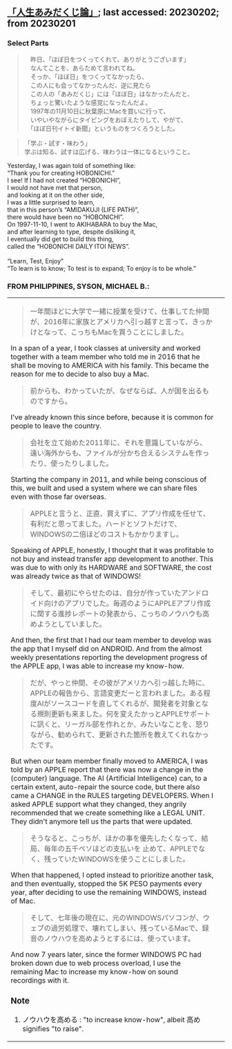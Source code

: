 ## [「人生あみだくじ論」](https://www.1101.com/home.html); last accessed: 20230202; from 20230201

### Select Parts

>　昨日、「ほぼ日をつくってくれて、ありがとうございます」<br/>
>　なんてことを、あらためて言われてね。<br/>
>　そっか、「ほぼ日」をつくってなかったら、<br/>
>　この人にも会ってなかったんだ、逆に見たら<br/>
>　この人の「あみだくじ」には「ほぼ日」はなかったんだと、<br/>
>　ちょっと驚いたような感覚になったんだよ。<br/>
>　1997年の11月10日に秋葉原にMacを買いに行って、<br/>
>　いやいやながらにタイピングをおぼえたりして、やがて、<br/>
>　「ほぼ日刊イトイ新聞」というものをつくろうとした。<br/>

> 「学ぶ・試す・味わう」<br/>
> 学ぶは知る、試すは広げる、味わうは一体になるということ。


Yesterday, I was again told of something like: <br/>
“Thank you for creating HOBONICHI.”<br/>
I see! If I had not created “HOBONICHI”,<br/>
I would not have met that person, <br/>
and looking at it on the other side,<br/>
I was a little surprised to learn,<br/>
that in this person’s “AMIDAKUJI (LIFE PATH)”,<br/>
there would have been no “HOBONICHI”.<br/>
On 1997-11-10, I went to AKIHABARA to buy the Mac,<br/>
and after learning to type, despite disliking it,<br/>
I eventually did get to build this thing,<br/>
called the “HOBONICHI DAILY ITOI NEWS”.<br/>
<br/>
“Learn, Test, Enjoy”<br/>
“To learn is to know; To test is to expand; To enjoy is to be whole.”


### FROM PHILIPPINES, SYSON, MICHAEL B.:

<table>
  <tr><td>
    
> 一年間ほどに大学で一緒に授業を受けて、仕事してた仲間が、2016年に家族とアメリカへ引っ越すと言って、きっかけとなって、こっちもMacを買うことにしました。

In a span of a year, I took classes at university and worked together with a team member who told me in 2016 that he shall be moving to AMERICA with his family. This became the reason for me to decide to also buy a Mac. 

> 前からも、わかっていたが、なぜならば、人が国を出るものですから。

I've already known this since before, because it is common for people to leave the country. 

> 会社を立て始めた2011年に、それを意識していながら、 遠い海外からも、ファイルが分かち合えるシステムを作ったり、使ったりしました。

Starting the company in 2011, and while being conscious of this, we built and used a system where we can share files even with those far overseas.

> APPLEと言うと、正直、買えずに、アプリ作成を任せて、有利だと思ってました。ハードとソフトだけで、WINDOWSの二倍ほどのコストもかかりますし。

Speaking of APPLE, honestly, I thought that it was profitable to not buy and instead transfer app development to another. This was due to with only its HARDWARE and SOFTWARE, the cost was already twice as that of WINDOWS!

> そして、最初にやらせたのは、自分が作っていたアンドロイド向けのアプリでした。毎週のようにAPPLEアプリ作成に関する進捗レポートの発表から、こっちのノウハウも高めようとしていました。

And then, the first that I had our team member to develop was the app that I myself did on ANDROID. And from the almost weekly presentations reporting the development progress of the APPLE app, I was able to increase my know-how. 

> だが、やっと仲間、その彼がアメリカへ引っ越した時に、APPLEの報告から、言語変更だーと言われました。ある程度AIがソースコードを直してくれるが、開発者を対象となる規則更新も来ました。何を変えたかっとAPPLEサポートに訊くと、リーガル部を作れとか、みたいなことを、怒りながら、勧められて、更新された箇所を教えてくれなかったです。

But when our team member finally moved to AMERICA, I was told by an APPLE report that there was now a change in the (computer) language. The AI (Artificial Intelligence) can, to a certain extent, auto-repair the source code, but there also came a CHANGE in the RULES targeting DEVELOPERS. When I asked APPLE support what they changed, they angrily recommended that we create something like a LEGAL UNIT. They didn't anymore tell us the parts that were updated.

> そうなると、こっちが、ほかの事を優先したくなって、結局、毎年の五千ペソほどの支払いを 止めて、APPLEでなく、残っていたWINDOWSを使うことにしました。
    
When that happened, I opted instead to prioritize another task, and then eventually, stopped the 5K PESO payments every year, after deciding to use the remaining WINDOWS, instead of Mac.

> そして、七年後の現在に、元のWINDOWSパソコンが、ウェブの過労処理で、壊れてしまい、残っているMacで、録音のノウハウを高めようとするには、使っています。

And now 7 years later, since the former WINDOWS PC had broken down due to web process overload, I use the remaining Mac to increase my know-how on sound recordings with it.

### Note
1) ノウハウを高める : "to increase know-how", albeit 高め signifies "to raise".
    
  <td><tr>
    <table>
    
